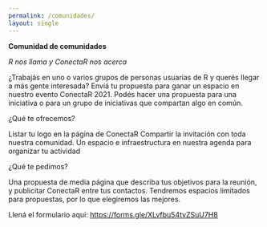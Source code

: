```yaml
---
permalink: /comunidades/
layout: single
---
```


**Comunidad de comunidades** 

*R nos llama y ConectaR nos acerca*

¿Trabajás en uno o varios grupos de personas usuarias de R y querés llegar a más gente interesada? Enviá tu propuesta para ganar un espacio en nuestro evento ConectaR 2021. Podés hacer una propuesta para una iniciativa o para un grupo de iniciativas que compartan algo en común. 

¿Qué te ofrecemos?

Listar tu logo en la página de ConectaR
Compartir la invitación con toda nuestra comunidad.
Un espacio e infraestructura en nuestra agenda para organizar tu actividad

¿Qué te pedimos?

Una propuesta de media página que describa tus objetivos para la reunión, y publicitar ConectaR entre tus contactos. Tendremos espacios limitados para propuestas, por lo que elegiremos las mejores.

Llená el formulario aquí: https://forms.gle/XLvfbu54tvZSuU7H8 
